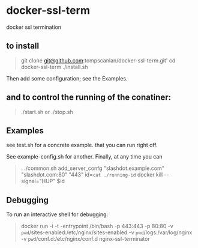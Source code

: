 docker-ssl-term
===============

docker ssl termination

## to install

> git clone git@github.com:tompscanlan/docker-ssl-term.git'
> cd docker-ssl-term
> ./install.sh

Then add some configuration; see the Examples.

## and to control the running of the conatiner:
> ./start.sh
or
> ./stop.sh

## Examples
see test.sh for a concrete example. that you can run right off.

See example-config.sh for another. Finally, at any time you can 
> . ./common.sh
> add_server_confg "slashdot.example.com" "slashdot.com:80" "443"
> id=`cat ./running-id`
> docker kill --signal="HUP" $id

## Debugging
To run an interactive shell for debugging:
> docker run -i -t -entrypoint /bin/bash   -p 443:443 -p 80:80  -v `pwd`/sites-enabled:/etc/nginx/sites-enabled -v `pwd`/logs:/var/log/nginx  -v `pwd`/conf.d:/etc/nginx/conf.d nginx-ssl-terminator
